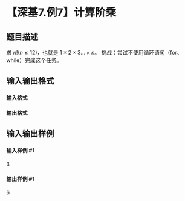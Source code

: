 
# 【深基7.例7】计算阶乘
## 题目描述
求 $n!(n\le12)$，也就是 $1×2×3...×n$。
挑战：尝试不使用循环语句（for、while）完成这个任务。
## 输入输出格式
#### 输入格式


#### 输出格式


## 输入输出样例
#### 输入样例 #1
3
#### 输出样例 #1
6
